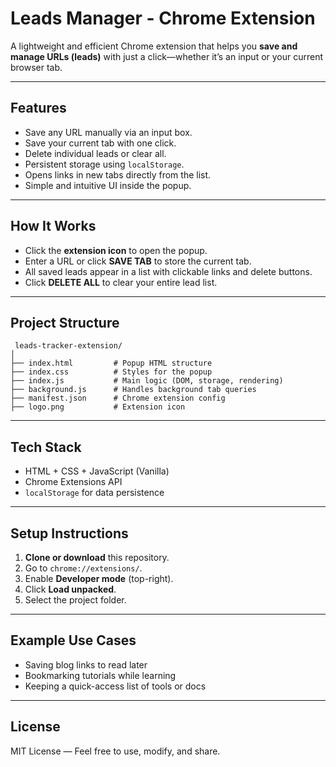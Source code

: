 #  Leads Manager - Chrome Extension

A lightweight and efficient Chrome extension that helps you **save and manage URLs (leads)** with just a click—whether it’s an input or your current browser tab.

---

##  Features

-  Save any URL manually via an input box.
-  Save your current tab with one click.
-  Delete individual leads or clear all.
-  Persistent storage using `localStorage`.
-  Opens links in new tabs directly from the list.
-  Simple and intuitive UI inside the popup.

---

##  How It Works

- Click the **extension icon** to open the popup.
- Enter a URL or click **SAVE TAB** to store the current tab.
- All saved leads appear in a list with clickable links and delete buttons.
- Click **DELETE ALL** to clear your entire lead list.

---

##  Project Structure

```plaintext
 leads-tracker-extension/
│
├── index.html         # Popup HTML structure
├── index.css          # Styles for the popup
├── index.js           # Main logic (DOM, storage, rendering)
├── background.js      # Handles background tab queries
├── manifest.json      # Chrome extension config
├── logo.png           # Extension icon
```

---

##  Tech Stack

- HTML + CSS + JavaScript (Vanilla)
- Chrome Extensions API
- `localStorage` for data persistence

---

##  Setup Instructions

1. **Clone or download** this repository.
2. Go to `chrome://extensions/`.
3. Enable **Developer mode** (top-right).
4. Click **Load unpacked**.
5. Select the project folder.

---

##  Example Use Cases

- Saving blog links to read later
- Bookmarking tutorials while learning
- Keeping a quick-access list of tools or docs

---

##  License

MIT License — Feel free to use, modify, and share.
